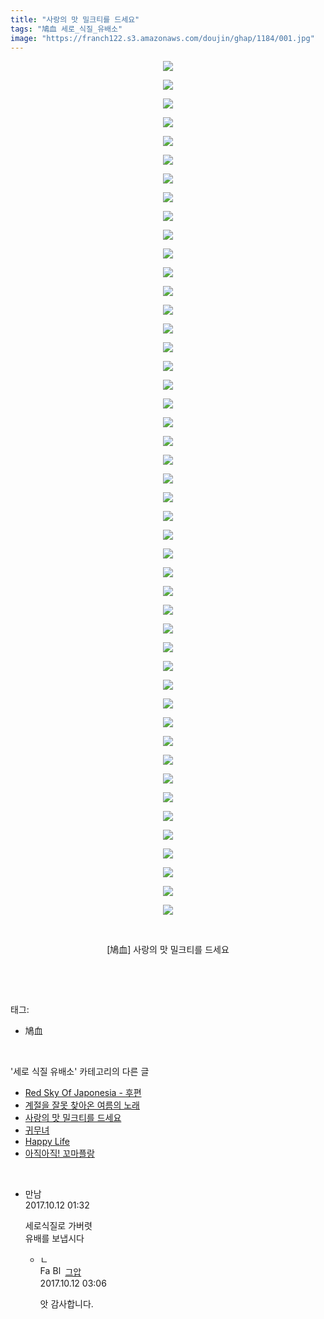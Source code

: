 ```yaml
---
title: "사랑의 맛 밀크티를 드세요"
tags: "鳩血 세로_식질_유배소"
image: "https://franch122.s3.amazonaws.com/doujin/ghap/1184/001.jpg"
---
```

<div class="article">
<p style="text-align: center; clear: none; float: none;"><img src="{{ site.imgserver4 }}/ghap/1184/001.jpg"/></p>
<p style="text-align: center; clear: none; float: none;"><img src="{{ site.imgserver4 }}/ghap/1184/002.jpg"/></p>
<p style="text-align: center; clear: none; float: none;"><img src="{{ site.imgserver4 }}/ghap/1184/003.jpg"/></p>
<p style="text-align: center; clear: none; float: none;"><img src="{{ site.imgserver4 }}/ghap/1184/004.jpg"/></p>
<p style="text-align: center; clear: none; float: none;"><img src="{{ site.imgserver4 }}/ghap/1184/005.jpg"/></p>
<p style="text-align: center; clear: none; float: none;"><img src="{{ site.imgserver4 }}/ghap/1184/006.jpg"/></p>
<p style="text-align: center; clear: none; float: none;"><img src="{{ site.imgserver4 }}/ghap/1184/007.jpg"/></p>
<p style="text-align: center; clear: none; float: none;"><img src="{{ site.imgserver4 }}/ghap/1184/008.jpg"/></p>
<p style="text-align: center; clear: none; float: none;"><img src="{{ site.imgserver4 }}/ghap/1184/009.jpg"/></p>
<p style="text-align: center; clear: none; float: none;"><img src="{{ site.imgserver4 }}/ghap/1184/010.jpg"/></p>
<p style="text-align: center; clear: none; float: none;"><img src="{{ site.imgserver4 }}/ghap/1184/011.jpg"/></p>
<p style="text-align: center; clear: none; float: none;"><img src="{{ site.imgserver4 }}/ghap/1184/012.jpg"/></p>
<p style="text-align: center; clear: none; float: none;"><img src="{{ site.imgserver4 }}/ghap/1184/013.jpg"/></p>
<p style="text-align: center; clear: none; float: none;"><img src="{{ site.imgserver4 }}/ghap/1184/014.jpg"/></p>
<p style="text-align: center; clear: none; float: none;"><img src="{{ site.imgserver4 }}/ghap/1184/015.jpg"/></p>
<p style="text-align: center; clear: none; float: none;"><img src="{{ site.imgserver4 }}/ghap/1184/016.jpg"/></p>
<p style="text-align: center; clear: none; float: none;"><img src="{{ site.imgserver4 }}/ghap/1184/017.jpg"/></p>
<p style="text-align: center; clear: none; float: none;"><img src="{{ site.imgserver4 }}/ghap/1184/018.jpg"/></p>
<p style="text-align: center; clear: none; float: none;"><img src="{{ site.imgserver4 }}/ghap/1184/019.jpg"/></p>
<p style="text-align: center; clear: none; float: none;"><img src="{{ site.imgserver4 }}/ghap/1184/020.jpg"/></p>
<p style="text-align: center; clear: none; float: none;"><img src="{{ site.imgserver4 }}/ghap/1184/021.jpg"/></p>
<p style="text-align: center; clear: none; float: none;"><img src="{{ site.imgserver4 }}/ghap/1184/022.jpg"/></p>
<p style="text-align: center; clear: none; float: none;"><img src="{{ site.imgserver4 }}/ghap/1184/023.jpg"/></p>
<p style="text-align: center; clear: none; float: none;"><img src="{{ site.imgserver4 }}/ghap/1184/024.jpg"/></p>
<p style="text-align: center; clear: none; float: none;"><img src="{{ site.imgserver4 }}/ghap/1184/025.jpg"/></p>
<p style="text-align: center; clear: none; float: none;"><img src="{{ site.imgserver4 }}/ghap/1184/026.jpg"/></p>
<p style="text-align: center; clear: none; float: none;"><img src="{{ site.imgserver4 }}/ghap/1184/027.jpg"/></p>
<p style="text-align: center; clear: none; float: none;"><img src="{{ site.imgserver4 }}/ghap/1184/028.jpg"/></p>
<p style="text-align: center; clear: none; float: none;"><img src="{{ site.imgserver4 }}/ghap/1184/029.jpg"/></p>
<p style="text-align: center; clear: none; float: none;"><img src="{{ site.imgserver4 }}/ghap/1184/030.jpg"/></p>
<p style="text-align: center; clear: none; float: none;"><img src="{{ site.imgserver4 }}/ghap/1184/031.jpg"/></p>
<p style="text-align: center; clear: none; float: none;"><img src="{{ site.imgserver4 }}/ghap/1184/032.jpg"/></p>
<p style="text-align: center; clear: none; float: none;"><img src="{{ site.imgserver4 }}/ghap/1184/033.jpg"/></p>
<p style="text-align: center; clear: none; float: none;"><img src="{{ site.imgserver4 }}/ghap/1184/034.jpg"/></p>
<p style="text-align: center; clear: none; float: none;"><img src="{{ site.imgserver4 }}/ghap/1184/035.jpg"/></p>
<p style="text-align: center; clear: none; float: none;"><img src="{{ site.imgserver4 }}/ghap/1184/036.jpg"/></p>
<p style="text-align: center; clear: none; float: none;"><img src="{{ site.imgserver4 }}/ghap/1184/037.jpg"/></p>
<p style="text-align: center; clear: none; float: none;"><img src="{{ site.imgserver4 }}/ghap/1184/038.jpg"/></p>
<p style="text-align: center; clear: none; float: none;"><img src="{{ site.imgserver4 }}/ghap/1184/039.jpg"/></p>
<p style="text-align: center; clear: none; float: none;"><img src="{{ site.imgserver4 }}/ghap/1184/040.jpg"/></p>
<p style="text-align: center; clear: none; float: none;"><img src="{{ site.imgserver4 }}/ghap/1184/041.jpg"/></p>
<p style="text-align: center; clear: none; float: none;"><img src="{{ site.imgserver4 }}/ghap/1184/042.jpg"/></p>
<p style="text-align: center; clear: none; float: none;"><img src="{{ site.imgserver4 }}/ghap/1184/043.jpg"/></p>
<p style="text-align: center; clear: none; float: none;"><img src="{{ site.imgserver4 }}/ghap/1184/044.jpg"/></p>
<p style="text-align: center; clear: none; float: none;"><img src="{{ site.imgserver4 }}/ghap/1184/045.jpg"/></p>
<p style="text-align: center; clear: none; float: none;"><img src="{{ site.imgserver4 }}/ghap/1184/046.jpg"/></p>
<p style="text-align: center; clear: none; float: none;"><br/></p>
<p style="text-align: center; clear: none; float: none;">[鳩血] 사랑의 맛 밀크티를 드세요</p>
<p><br/></p>
</div><br/>
<div class="tagTrail">
<p>태그: </p>
<ul>
<li>鳩血</li>
</ul>
</div><br/>
<div class="another">
<p>'세로 식질 유배소' 카테고리의 다른 글</p>
<ul>
<li><a href="/ghap_1293">Red Sky Of Japonesia - 후편</a></li>
<li><a href="/ghap_1226">계절을 잘못 찾아온 여름의 노래</a></li>
<li><a href="/ghap_1184">사랑의 맛 밀크티를 드세요</a></li>
<li><a href="/ghap_1177">귀무녀</a></li>
<li><a href="/ghap_1153">Happy Life</a></li>
<li><a href="/ghap_1118">아직아직! 꼬마플랑</a></li>
</ul>
</div><br/>
<div class="cb_module cb_fluid">
<div class="cb_wrt cb_profile">
<div class="comment">
<ul>
<li class="cb_thumb_off" id="comment15102856">
<div class="cb_comment_area">
<div class="cb_info_area">
<div class="cb_section">
<span class="cb_nick_name">만남</span>
</div>
<div class="cb_section">
<span class="cb_date">2017.10.12 01:32 </span>
</div>
</div>
<div class="cb_dsc_comment">
<p class="cb_dsc">
											세로식질로 가버렷<br/>
유배를 보냅시다<br/>
</p>
</div>
<ul>
<li class="cb_thumb_off" id="comment15102900">
<span class="cb_bu_subnode">ㄴ</span>
<div class="cb_comment_area">
<div class="cb_info_area">
<div class="cb_section">
<span class="cb_nick_name"><img alt="Favicon of https://ghaptouhou.tistory.com" height="16" onerror="this.onerror=null;this.parentNode.removeChild(this)" src="https://ghaptouhou.tistory.com/favicon.ico" width="16"/> <img alt="BlogIcon" height="16" onerror="this.parentNode.removeChild(this)" src="https://ghaptouhou.tistory.com/index.gif" width="16"/> <a href="https://ghaptouhou.tistory.com" onclick="return openLinkInNewWindow(this)"> 그압</a><span class="tistoryProfileLayerTrigger" onclick='TistoryProfile.show(event, this, {"title":"\uc800\uae30 \uc774\uac70 \ub098\uc911\uc5d0 \uc218\uc815 \uac00\ub2a5\ud558\ub098\uc694","url":"https:\/\/ghap.tistory.com","nickname":"\uadf8\uc555","items":[]}); return false;'></span></span>
</div>
<div class="cb_section">
<span class="cb_date">2017.10.12 03:06 </span>
</div>
</div>
<div class="cb_dsc_comment">
<p class="cb_dsc">
																앗 감사합니다.
															</p>
</div>
</div>
</li>
</ul>
</div></li>
</ul>
</div>
</div><!-- commentList close -->
</div><br/>
